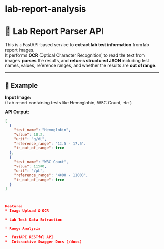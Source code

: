 # lab-report-analysis


# 🧪 Lab Report Parser API

This is a FastAPI-based service to **extract lab test information** from lab report images.  
It performs **OCR** (Optical Character Recognition) to read the text from images, **parses** the results, and **returns structured JSON** including test names, values, reference ranges, and whether the results are **out of range**.

---

## 📸 Example

**Input Image:**  
(Lab report containing tests like Hemoglobin, WBC Count, etc.)

**API Output:**

```json
[
  {
    "test_name": "Hemoglobin",
    "value": 10.2,
    "unit": "g/dL",
    "reference_range": "13.5 - 17.5",
    "is_out_of_range": true
  },
  {
    "test_name": "WBC Count",
    "value": 11500,
    "unit": "/µL",
    "reference_range": "4000 - 11000",
    "is_out_of_range": true
  }
]



Features
* Image Upload & OCR

* Lab Test Data Extraction

* Range Analysis

*  FastAPI RESTful API
*  Interactive Swagger Docs (/docs)

